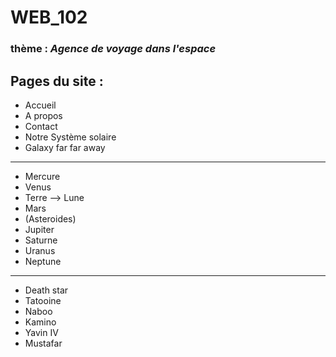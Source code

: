 # WEB_102

### thème : *Agence de voyage dans l'espace*

## Pages du site : 
- Accueil
- A propos
- Contact
- Notre Système solaire
- Galaxy far far away
---
- Mercure
- Venus
- Terre --> Lune
- Mars
- (Asteroides)
- Jupiter
- Saturne
- Uranus
- Neptune
---
- Death star
- Tatooine
- Naboo
- Kamino
- Yavin IV
- Mustafar
